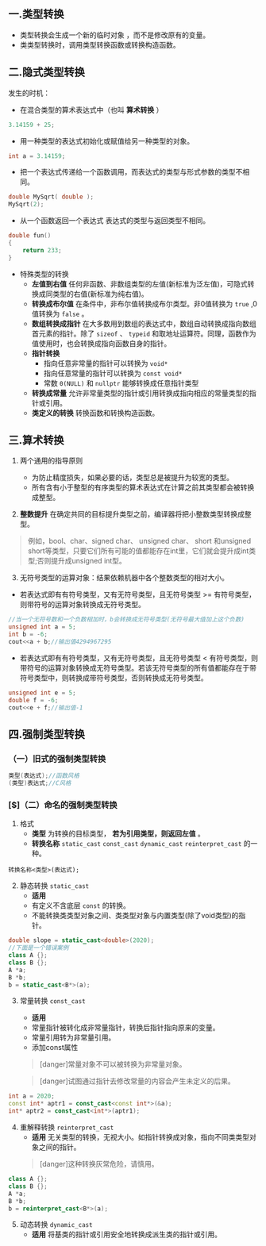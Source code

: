 ## 一.类型转换
+	类型转换会生成一个新的临时对象 ，而不是修改原有的变量。
+	类类型转换时，调用类型转换函数或转换构造函数。

## 二.隐式类型转换

发生的时机：

+	在混合类型的算术表达式中（也叫 **算术转换** ）
```c++
3.14159 + 25;
```
+	用一种类型的表达式初始化或赋值给另一种类型的对象。
```c++
int a = 3.14159;
```
+	把一个表达式传递给一个函数调用，而表达式的类型与形式参数的类型不相同。
```c++
double MySqrt( double );
MySqrt(2);
```
+	从一个函数返回一个表达式 表达式的类型与返回类型不相同。
```c++
double fun()
{
	return 233;
}
```

+	特殊类型的转换
	+	**左值到右值** 任何非函数、非数组类型的左值(新标准为泛左值)，可隐式转换成同类型的右值(新标准为纯右值)。
	+	**转换成布尔值** 在条件中，非布尔值转换成布尔类型。非0值转换为 `true` ,0值转换为 `false` 。
	+	**数组转换成指针** 在大多数用到数组的表达式中，数组自动转换成指向数组首元素的指针。除了 `sizeof` 、 `typeid` 和取地址运算符。同理，函数作为值使用时，也会转换成指向函数自身的指针。
	+	**指针转换** 
		+	指向任意非常量的指针可以转换为 `void*` 
		+	指向任意常量的指针可以转换为 `const void*` 
		+	常数 `0(NULL)` 和 `nullptr` 能够转换成任意指针类型
	+	**转换成常量** 允许非常量类型的指针或引用转换成指向相应的常量类型的指针或引用。
	+	**类定义的转换** 转换函数和转换构造函数。

## 三.算术转换
1.	两个通用的指导原则
	+	为防止精度损失，如果必要的话，类型总是被提升为较宽的类型。
	+	所有含有小于整型的有序类型的算术表达式在计算之前其类型都会被转换成整型。

2.	**整数提升** 在确定共同的目标提升类型之前，编译器将把小整数类型转换成整型。
	
>例如，bool、char、signed char、 unsigned char、 short 和unsigned short等类型，只要它们所有可能的值都能存在int里，它们就会提升成int类型;否则提升成unsigned int型。

3.	无符号类型的运算对象：结果依赖机器中各个整数类型的相对大小。
+	若表达式即有有符号类型，又有无符号类型，且无符号类型 >= 有符号类型，则带符号的运算对象转换成无符号类型。
```c++
//当一个无符号数和一个负数相加时，b会转换成无符号类型(无符号最大值加上这个负数)
unsigned int a = 5;
int b = -6;
cout<<a + b;//输出值4294967295
```
+	若表达式即有有符号类型，又有无符号类型，且无符号类型 < 有符号类型，则带符号的运算对象转换成无符号类型。若该无符号类型的所有值都能存在于带符号类型中，则转换成带符号类型，否则转换成无符号类型。
```c++
unsigned int e = 5;
double f = -6;
cout<<e + f;//输出值-1
```
## 四.强制类型转换
### （一）旧式的强制类型转换
```c++
类型(表达式);//函数风格
(类型)表达式;//C风格
```

### [$]（二）命名的强制类型转换
1.	格式
	+	**类型** 为转换的目标类型， **若为引用类型，则返回左值** 。
	+	**转换名称** `static_cast` `const_cast` `dynamic_cast` `reinterpret_cast` 的一种。
```
转换名称<类型>(表达式);
```

2. 	静态转换 `static_cast`
	+	**适用** 
	+	有定义不含底层 `const` 的转换。
	+	不能转换类类型对象之间、类类型对象与内置类型(除了void类型)的指针。
```c++
double slope = static_cast<double>(2020);
//下面是一个错误案例
class A {};
class B {};
A *a;
B *b;
b = static_cast<B*>(a);
```
3.	常量转换 `const_cast`
	+	**适用** 
	+	常量指针被转化成非常量指针，转换后指针指向原来的变量。
	+	常量引用转为非常量引用。
	+	添加const属性
	>[danger]常量对象不可以被转换为非常量对象。
	
	>[danger]试图通过指针去修改常量的内容会产生未定义的后果。

```c++
int a = 2020;
const int* aptr1 = const_cast<const int*>(&a);
int* aptr2 = const_cast<int*>(aptr1);
```

4.	重解释转换 `reinterpret_cast`
	+	**适用** 无关类型的转换，无视大小。如指针转换成对象，指向不同类类型对象之间的指针。
	>[danger]这种转换灰常危险，请慎用。
	
```c++
class A {};
class B {};
A *a;
B *b;
b = reinterpret_cast<B*>(a);
```

5.	动态转换 `dynamic_cast`
	+	**适用** 将基类的指针或引用安全地转换成派生类的指针或引用。
